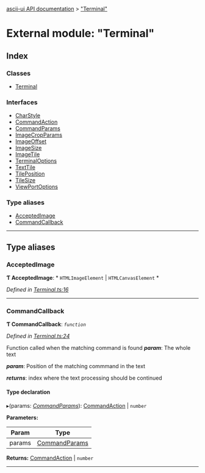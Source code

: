 [ascii-ui API documentation](../README.md) > ["Terminal"](../modules/_terminal_.md)

# External module: "Terminal"

## Index

### Classes

* [Terminal](../classes/_terminal_.terminal.md)

### Interfaces

* [CharStyle](../interfaces/_terminal_.charstyle.md)
* [CommandAction](../interfaces/_terminal_.commandaction.md)
* [CommandParams](../interfaces/_terminal_.commandparams.md)
* [ImageCropParams](../interfaces/_terminal_.imagecropparams.md)
* [ImageOffset](../interfaces/_terminal_.imageoffset.md)
* [ImageSize](../interfaces/_terminal_.imagesize.md)
* [ImageTile](../interfaces/_terminal_.imagetile.md)
* [TerminalOptions](../interfaces/_terminal_.terminaloptions.md)
* [TextTile](../interfaces/_terminal_.texttile.md)
* [TilePosition](../interfaces/_terminal_.tileposition.md)
* [TileSize](../interfaces/_terminal_.tilesize.md)
* [ViewPortOptions](../interfaces/_terminal_.viewportoptions.md)

### Type aliases

* [AcceptedImage](_terminal_.md#acceptedimage)
* [CommandCallback](_terminal_.md#commandcallback)

---

## Type aliases

<a id="acceptedimage"></a>

###  AcceptedImage

**Ƭ AcceptedImage**: * `HTMLImageElement` &#124; `HTMLCanvasElement`
*

*Defined in [Terminal.ts:16](https://github.com/danikaze/ascii-ui/blob/da18f7c/src/Terminal.ts#L16)*

___
<a id="commandcallback"></a>

###  CommandCallback

**Ƭ CommandCallback**: *`function`*

*Defined in [Terminal.ts:24](https://github.com/danikaze/ascii-ui/blob/da18f7c/src/Terminal.ts#L24)*

Function called when the matching command is found
*__param__*: The whole text

*__param__*: Position of the matching commmand in the text

*__returns__*: index where the text processing should be continued

#### Type declaration
▸(params: *[CommandParams](../interfaces/_terminal_.commandparams.md)*):  [CommandAction](../interfaces/_terminal_.commandaction.md) &#124; `number`

**Parameters:**

| Param | Type |
| ------ | ------ |
| params | [CommandParams](../interfaces/_terminal_.commandparams.md) |

**Returns:**  [CommandAction](../interfaces/_terminal_.commandaction.md) &#124; `number`

___

